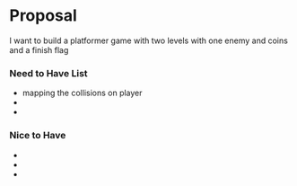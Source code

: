 Proposal
====================
I want to build a platformer game with two levels with one enemy and coins and a finish flag

### Need to Have List ###
 - mapping the collisions on player 
 -
 - 
### Nice to Have ###
 - 
 -
 -